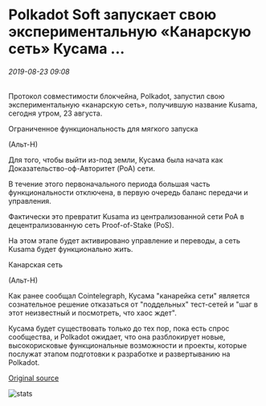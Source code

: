 # Polkadot Soft запускает свою экспериментальную «Канарскую сеть» Кусама ...

###### 2019-08-23 09:08

Протокол совместимости блокчейна, Polkadot, запустил свою экспериментальную «канарскую сеть», получившую название Kusama, сегодня утром, 23 августа.

Ограниченное функциональность для мягкого запуска

(Альт-Н)

Для того, чтобы выйти из-под земли, Кусама была начата как Доказательство-оф-Авторитет (PoA) сети.

В течение этого первоначального периода большая часть функциональности отключена, в первую очередь баланс передачи и управления.

Фактически это превратит Kusama из централизованной сети PoA в децентрализованную сеть Proof-of-Stake (PoS).

На этом этапе будет активировано управление и переводы, а сеть Kusama будет функционально жить.

Канарская сеть

(Альт-Н)

Как ранее сообщал Cointelegraph, Кусама "канарейка сети" является сознательное решение отказаться от "поддельных" тест-сетей и "шаг в этот неизвестный и посмотреть, что хаос ждет".

Кусама будет существовать только до тех пор, пока есть спрос сообщества, и Polkadot ожидает, что она разблокирует новые, высокорисковые функциональные возможности и проекты, которые послужат этапом подготовки к разработке и развертыванию на Polkadot.

[Original source](https://cointelegraph.com/news/polkadot-soft-launches-its-experimental-canary-network-kusama)

![stats](https://c.statcounter.com/11760860/0/a89fa40b/1/ "stats")